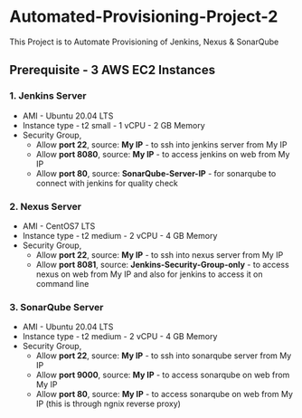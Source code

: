 # Automated-Provisioning-Project-2
This Project is to Automate Provisioning of Jenkins, Nexus &amp; SonarQube
## Prerequisite - 3 AWS EC2 Instances
### 1. Jenkins Server 
+   AMI - Ubuntu 20.04 LTS
+   Instance type - t2 small - 1 vCPU - 2 GB Memory
+   Security Group,
    * Allow **port 22**, source: **My IP** - to ssh into jenkins server from My IP
    * Allow **port 8080**, source: **My IP** - to access jenkins on web from My IP
    * Allow **port 80**, source: **SonarQube-Server-IP** - for sonarqube to connect with jenkins for quality check


### 2. Nexus Server 
+   AMI - CentOS7 LTS
+   Instance type - t2 medium - 2 vCPU - 4 GB Memory
+   Security Group,
    * Allow **port 22**, source: **My IP** - to ssh into nexus server from My IP
    * Allow **port 8081**, source: **Jenkins-Security-Group-only** - to access nexus on web from My IP and also for jenkins to access it on command line


### 3. SonarQube Server  
+   AMI - Ubuntu 20.04 LTS
+   Instance type - t2 medium - 2 vCPU - 4 GB Memory
+   Security Group,
    * Allow **port 22**, source: **My IP** - to ssh into sonarqube server from My IP
    * Allow **port 9000**, source: **My IP** - to access sonarqube on web from My IP
    * Allow **port 80**, source: **My IP** - to access sonarqube on web from My IP (this is through ngnix reverse proxy)
